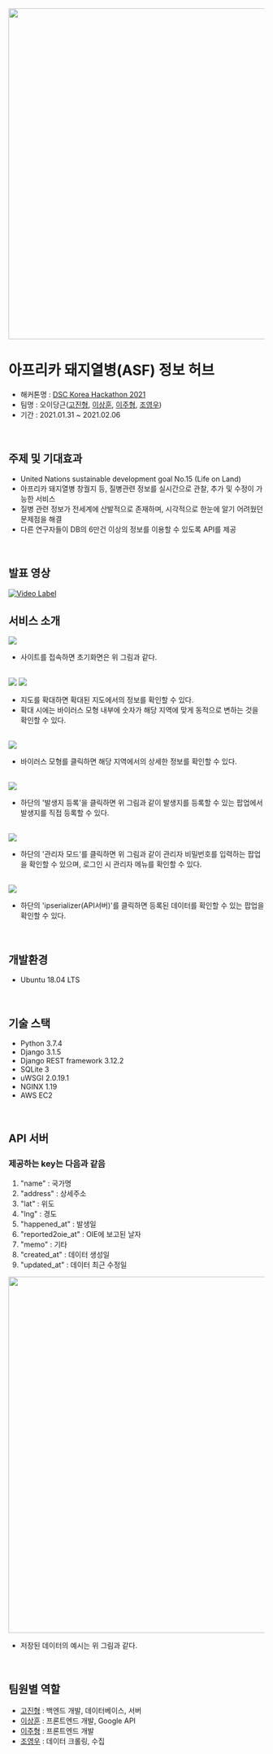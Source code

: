 <img src="https://user-images.githubusercontent.com/68317603/107172122-ed17b000-6a07-11eb-816d-58e5efa812fd.png" width="650px">


# 아프리카 돼지열병(ASF) 정보 허브
 - 해커톤명 : <a href="https://dsc.community.dev/events/details/developer-student-clubs-sookmyung-womens-university-presents-2021-developer-student-clubs-korea-solution-challenge-hackathon/">DSC Korea Hackathon 2021</a>
 - 팀명 : 오이당근(<a href="https://github.com/jinhgoh">고진형</a>, <a href="https://github.com/yeongwooCho">이상훈</a>, <a href="https://github.com/yamiblack">이주형</a>, <a href="https://github.com/yeongwooCho">조영우</a>)
 - 기간 : 2021.01.31 ~ 2021.02.06
<br>

## 주제 및 기대효과
* United Nations sustainable development goal No.15 (Life on Land)
* 아프리카 돼지열병 창궐지 등, 질병관련 정보를 실시간으로 관찰, 추가 및 수정이 가능한 서비스
* 질병 관련 정보가 전세계에 산발적으로 존재하며, 시각적으로 한눈에 알기 어려웠던 문제점을 해결
* 다른 연구자들이 DB의 6만건 이상의 정보를 이용할 수 있도록 API를 제공
<br>

## 발표 영상
[![Video Label](https://user-images.githubusercontent.com/50551349/107113750-4b2b8280-68a4-11eb-839d-b6782a37916c.png)](https://user-images.githubusercontent.com/50551349/107113305-82e4fb00-68a1-11eb-824b-fafe10d82693.mp4)
<br>

## 서비스 소개
<img src="https://user-images.githubusercontent.com/50551349/107113326-aad45e80-68a1-11eb-99cb-ed7f0c8a0b89.png"> 

 - 사이트를 접속하면 초기화면은 위 그림과 같다.
 <br>
 
<img src="https://user-images.githubusercontent.com/50551349/107113336-b2940300-68a1-11eb-8f47-0dd961bae096.png"> 
<img src="https://user-images.githubusercontent.com/50551349/107113337-b32c9980-68a1-11eb-9dbc-3edd2da3baf7.png"> 

 - 지도를 확대하면 확대된 지도에서의 정보를 확인할 수 있다. 
 - 확대 시에는 바이러스 모형 내부에 숫자가 해당 지역에 맞게 동적으로 변하는 것을 확인할 수 있다.
 <br>
 
<img src="https://user-images.githubusercontent.com/50551349/107113335-b1fb6c80-68a1-11eb-87e5-6f9a1deb5777.png"> 

 - 바이러스 모형를 클릭하면 해당 지역에서의 상세한 정보를 확인할 수 있다.
<br>

<img src="https://user-images.githubusercontent.com/50551349/107113330-af007c00-68a1-11eb-8a34-ebba31a1d2be.png"> 

 - 하단의 '발생지 등록'을 클릭하면 위 그림과 같이 발생지를 등록할 수 있는 팝업에서 발생지를 직접 등록할 수 있다.
 <br>
 
<img src="https://user-images.githubusercontent.com/50551349/107113334-b162d600-68a1-11eb-853d-ae2e4d51053d.png"> 

 - 하단의 '관리자 모드'를 클릭하면 위 그림과 같이 관리자 비밀번호를 입력하는 팝업을 확인할 수 있으며, 로그인 시 관리자 메뉴를 확인할 수 있다.
 <br>
 
<img src="https://user-images.githubusercontent.com/50551349/107113332-b0ca3f80-68a1-11eb-8b5f-18d3e3904904.png"> 

 - 하단의 'ipserializer(API서버)'를 클릭하면 등록된 데이터를 확인할 수 있는 팝업을 확인할 수 있다.


<br>

## 개발환경
* Ubuntu 18.04 LTS
<br>

## 기술 스택
* Python 3.7.4
* Django 3.1.5
* Django REST framework 3.12.2
* SQLite 3
* uWSGI 2.0.19.1
* NGINX 1.19
* AWS EC2
<br>

## API 서버
### 제공하는 key는 다음과 같음
1. "name" : 국가명
2. "address" : 상세주소
3. "lat" : 위도
4. "lng" : 경도
5. "happened_at" : 발생일
6. "reported2oie_at" : OIE에 보고된 날자
7. "memo" : 기타
8. "created_at" : 데이터 생성일
9. "updated_at" : 데이터 최근 수정일 


<img src="https://user-images.githubusercontent.com/50551349/107113608-5e8a1e00-68a3-11eb-822c-a71927d0d000.png" width="700px">

 - 저장된 데이터의 예시는 위 그림과 같다.
<br>

## 팀원별 역할 
* <a href="https://github.com/jinhgoh">고진형</a> : 백엔드 개발, 데이터베이스, 서버
* <a href="https://github.com/yeongwooCho">이상훈</a> : 프론트엔드 개발, Google API
* <a href="https://github.com/yamiblack">이주형</a> : 프론트엔드 개발
* <a href="https://github.com/yeongwooCho">조영우</a> : 데이터 크롤링, 수집
